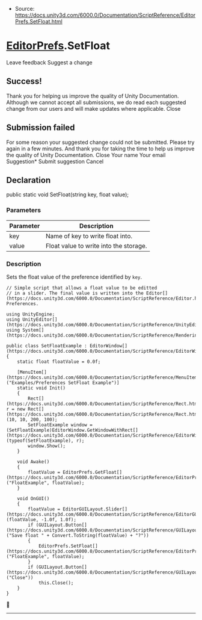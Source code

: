 * Source: https://docs.unity3d.com/6000.0/Documentation/ScriptReference/EditorPrefs.SetFloat.html

#  [EditorPrefs](https://docs.unity3d.com/6000.0/Documentation/ScriptReference/EditorPrefs.html).SetFloat
Leave feedback
Suggest a change
## Success!
Thank you for helping us improve the quality of Unity Documentation. Although we cannot accept all submissions, we do read each suggested change from our users and will make updates where applicable.
Close
## Submission failed
For some reason your suggested change could not be submitted. Please <a>try again</a> in a few minutes. And thank you for taking the time to help us improve the quality of Unity Documentation.
Close
Your name Your email Suggestion* Submit suggestion
Cancel
## Declaration
public static void SetFloat(string key, float value); 
### Parameters
Parameter | Description  
---|---  
key | Name of key to write float into.  
value | Float value to write into the storage.  
### Description
Sets the float value of the preference identified by `key`.
```
// Simple script that allows a float value to be editted
// in a slider. The final value is written into the Editor[](https://docs.unity3d.com/6000.0/Documentation/ScriptReference/Editor.html) Preferences.  
  
using UnityEngine;
using UnityEditor[](https://docs.unity3d.com/6000.0/Documentation/ScriptReference/UnityEditor.html);
using System[](https://docs.unity3d.com/6000.0/Documentation/ScriptReference/Rendering.VirtualTexturing.System.html);  
  
public class SetFloatExample : EditorWindow[](https://docs.unity3d.com/6000.0/Documentation/ScriptReference/EditorWindow.html)
{
    static float floatValue = 0.0f;  
  
    [MenuItem[](https://docs.unity3d.com/6000.0/Documentation/ScriptReference/MenuItem.html)("Examples/Preferences SetFloat Example")]
    static void Init()
    {
        Rect[](https://docs.unity3d.com/6000.0/Documentation/ScriptReference/Rect.html) r = new Rect[](https://docs.unity3d.com/6000.0/Documentation/ScriptReference/Rect.html)(10, 10, 200, 100);
        SetFloatExample window = (SetFloatExample)EditorWindow.GetWindowWithRect[](https://docs.unity3d.com/6000.0/Documentation/ScriptReference/EditorWindow.GetWindowWithRect.html)(typeof(SetFloatExample), r);
        window.Show();
    }  
  
    void Awake()
    {
        floatValue = EditorPrefs.GetFloat[](https://docs.unity3d.com/6000.0/Documentation/ScriptReference/EditorPrefs.GetFloat.html)("FloatExample", floatValue);
    }  
  
    void OnGUI()
    {
        floatValue = EditorGUILayout.Slider[](https://docs.unity3d.com/6000.0/Documentation/ScriptReference/EditorGUILayout.Slider.html)(floatValue, -1.0f, 1.0f);
        if (GUILayout.Button[](https://docs.unity3d.com/6000.0/Documentation/ScriptReference/GUILayout.Button.html)("Save float " + Convert.ToString(floatValue) + "?"))
        {
            EditorPrefs.SetFloat[](https://docs.unity3d.com/6000.0/Documentation/ScriptReference/EditorPrefs.SetFloat.html)("FloatExample", floatValue);
        }
        if (GUILayout.Button[](https://docs.unity3d.com/6000.0/Documentation/ScriptReference/GUILayout.Button.html)("Close"))
            this.Close();
    }
}

```

* * *
